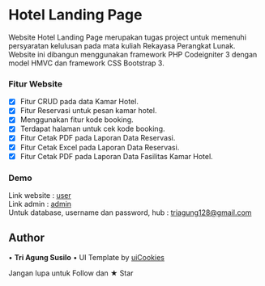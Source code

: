 # Hotel Landing Page

Website Hotel Landing Page merupakan tugas project untuk memenuhi persyaratan kelulusan pada mata kuliah Rekayasa Perangkat Lunak. 
Website ini dibangun menggunakan framework PHP Codeigniter 3 dengan model HMVC dan framework CSS Bootstrap 3.

### Fitur Website
* [x] Fitur CRUD pada data Kamar Hotel.
* [x] Fitur Reservasi untuk pesan kamar hotel.
* [x] Menggunakan fitur kode booking.
* [x] Terdapat halaman untuk cek kode booking.
* [x] Fitur Cetak PDF pada Laporan Data  Reservasi.
* [x] Fitur Cetak Excel pada Laporan Data Reservasi.
* [x] Fitur Cetak PDF pada Laporan Data Fasilitas Kamar Hotel.

### Demo
Link website : <a href="https://hotel-landing-page.000webhostapp.com/">user</a><br>
Link admin : <a href="https://hotel-landing-page.000webhostapp.com/login">admin</a><br>
Untuk database, username dan password, hub : triagung128@gmail.com

## Author
•	**Tri Agung Susilo**
•	UI Template by <a href="https://uicookies.com/">uiCookies</a>

Jangan lupa untuk Follow dan ★ Star

